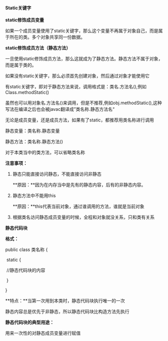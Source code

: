 #### Static关键字



**static修饰成员变量**

如果一个成员变量使用了static关键字，那么这个变量不再属于对象自己，而是属于所在的类。多个对象共享同一份数据。



**static修饰成员方法（静态方法）**

一旦使用static修饰成员方法，那么这就成为了静态方法。静态方法不属于对象，而是属于类的。

如果没有static关键字，那么必须首先创建对象，然后通过对象才能使用它

有static关键字，即对于静态方法来说，调用格式是：类名.方法名(),例如Class.methodStatic()

虽然也可以用对象名.方法名()来调用，但是不推荐,例如obj.methodStatic(),这种写法在编译之后也会被javac翻译成”类名称.静态方法名“



无论是成员变量，还是成员方法，如果有了static，都推荐用类名称进行调用

静态变量：类名称.静态变量

静态方法：类名称.静态方法()



对于本类当中的类方法，可以省略类名称



**注意事项：**

1. 静态只能直接访问静态，不能直接访问非静态

   **原因：**因为在内存当中是先有的静态内容，后有的非静态内容。

2. 静态方法中不能用this

   **原因：**this代表当前对象，通过谁调用的方法，谁就是当前对象
   
3. 根据类名访问静态成员变量的时候，全程和对象就没关系，只和类有关系



**静态代码块**

**格式：**

public class 类名称 {

​			static {

​					//静态代码块的内容

​			}

}



**特点：**当第一次用到本类时，静态代码块执行唯一的一次

静态内容总是优先于非静态，所以静态代码块比构造方法先执行



**静态代码块的典型用途：**

用来一次性的对静态成员变量进行赋值



